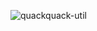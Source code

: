 ![quackquack-util](https://img.shields.io/maven-central/v/team.duckie.quackquack.util/util?style=flat-square)
